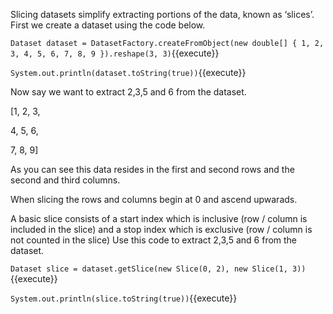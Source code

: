Slicing datasets simplify extracting portions of the data, known as ‘slices’. 
First we create a dataset using the code below.

`Dataset dataset = DatasetFactory.createFromObject(new double[] { 1, 2, 3, 4, 5, 6, 7, 8, 9 }).reshape(3, 3)`{{execute}}

`System.out.println(dataset.toString(true))`{{execute}}

Now say we want to extract 2,3,5 and 6 from the dataset.

[1, 2, 3,

 4, 5, 6,
 
 7, 8, 9]
 
As you can see this data resides in the first and second rows and the second and third columns.

When slicing the rows and columns begin at 0 and ascend upwarads. 

A basic slice consists of a start index which is inclusive (row / column is included in the slice) and a stop index which is exclusive (row / column is not counted in the slice)
Use this code to extract 2,3,5 and 6 from the dataset.

`Dataset slice = dataset.getSlice(new Slice(0, 2), new Slice(1, 3))`{{execute}}

`System.out.println(slice.toString(true))`{{execute}}

